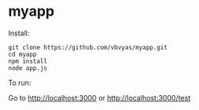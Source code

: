 # myapp

Install:

```
git clone https://github.com/vbvyas/myapp.git
cd myapp
npm install
node app.js
```

To run:

Go to [http://localhost:3000](http://localhost:3000/test) or [http://localhost:3000/test](http://localhost:3000/test)
